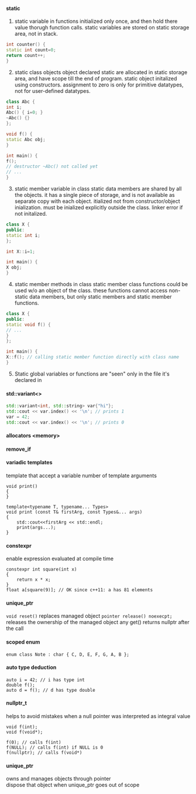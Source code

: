 #### static
1. static variable in functions
initialized only once, and then hold there value thorugh function calls.
static variables are stored on static storage area, not in stack.
```cpp
int counter() {
static int count=0;
return count++;
}
```

2. static class objects
object declared static are allocated in static storage area, and have scope till the end of program.
static object initalized using constructors. assignment to zero is only for primitive datatypes, not for user-defined datatypes.
```cpp
class Abc {
int i;
Abc() { i=0; }
~Abc() {}
};

void f() {
static Abc obj;
}

int main() {
f();
// destructor ~Abc() not called yet
// ...
}
```

3. static member variable in class
static data members are shared by all the objects. it has a single piece of storage, and is not available as separate copy with each object. 
itialized not from constructor/object inialization.
must be inialized explicitly outside the class. linker error if not initalized.
```cpp
class X {
public:
static int i;
};

int X::i=1;

int main() {
X obj;
}
```

4. static member methods in class
static member class functions could be used w/o an object of the class.
these functions cannot access non-static data members, but only static members and static member functions.
```cpp
class X {
public:
static void f() {
// ...
}
};

int main() {
X::f(); // calling static member function directly with class name
}
```
5. Static global variables or functions
are "seen" only in the file it's declared in

#### std::variant<>
```cpp
std::variant<int, std::string> var{"hi"};
std::cout << var.index() << '\n'; // prints 1
var = 42;
std::cout << var.index() << '\n'; // prints 0
```
#### allocators \<memory\>


#### remove_if


#### variadic templates
template that accept a variable number of template arguments
```
void print()
{
}

template<typename T, typename... Types>
void print (const T& firstArg, const Types&... args)
{
    std::cout<<firstArg << std::endl;
    print(args...);
}
```  

#### constexpr  
enable expression evaluated at compile time
```
constexpr int square(int x)
{
    return x * x;
}
float a[square(9)]; // OK since c++11: a has 81 elements
```

#### unique_ptr
```void reset()```
replaces managed object
```pointer release() noexecpt;```
releases the ownership of the managed object
any get() returns nullptr after the call

#### scoped enum
```
enum class Note : char { C, D, E, F, G, A, B };
```

#### auto type deduction  
```
auto i = 42; // i has type int
double f();
auto d = f(); // d has type double
```

#### nullptr_t  
helps to avoid mistakes when a null pointer was interpreted as integral value  

```
void f(int);
void f(void*);

f(0); // calls f(int)
f(NULL); // calls f(int) if NULL is 0
f(nullptr); // calls f(void*)
```

#### unique_ptr  
owns and manages objects through pointer  
dispose that object when unique_ptr goes out of scope  
